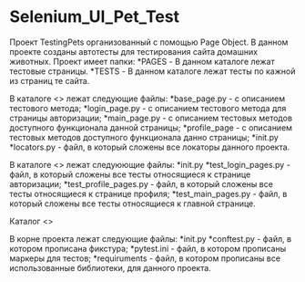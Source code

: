 # Selenium_UI_Pet_Test

Проект TestingPets организованный с помощью Page Object. В данном проекте созданы автотесты для тестирования сайта домашних животных. Проект имеет папки:
  *PAGES - В данном каталоге лежат тестовые страницы.
  *TESTS - В данном каталоге лежат тесты по кажной из страниц те сайта.

В каталоге <<PAGES>> лежат следующие файлы:
  *base_page.py - с описанием тестового метода;
  *login_page.py - с описанием тестового метода для страницы авторизации;
  *main_page.py - с описанием тестовых методов доступного функционала данной страницы;
  *profile_page - с описанием тестовых методов доступного функционала данно страницы;
  *init.py
  *locators.py - файл, в который сложены все локаторы данного проекта.

В каталоге <<TESTS>> лежат следуюющие файлы:
  *init.py
  *test_login_pages.py - файл, в который сложены все тесты относящиеся к странице авторизации;
  *test_profile_pages.py - файл, в который сложены все тесты относящиеся к странице профиля;
  *test_main_pages.py - файл, в который сложены все тесты относящиеся к главной странице.
  
Каталог <<VENV>>

В корне проекта лежат следующие файлы:
  *init.py
  *conftest.py - файл, в котором прописана фикстура;
  *pytest.ini - файл, в котором прописаны маркеры для тестов;
  *requiruments - файл, в котором прописаны все использованные библиотеки, для данного проекта.

